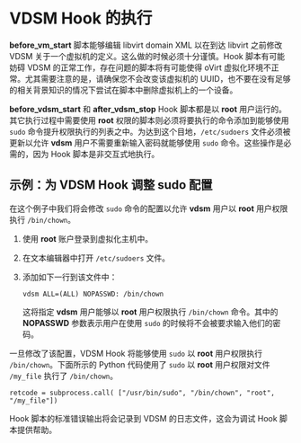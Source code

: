 # VDSM Hook 的执行

**before\_vm\_start** 脚本能够编辑 libvirt domain XML 以在到达 libvirt
之前修改 VDSM 关于一个虚拟机的定义。这么做的时候必须十分谨慎。Hook
脚本有可能妨碍 VDSM 的正常工作，存在问题的脚本将有可能使得 oVirt
虚拟化环境不正常。尤其需要注意的是，请确保您不会改变该虚拟机的
UUID，也不要在没有足够的相关背景知识的情况下尝试在脚本中删除虚拟机上的一个设备。

**before\_vdsm\_start** 和 **after\_vdsm\_stop** Hook 脚本都是以 **root**
用户运行的。其它执行过程中需要使用 **root**
权限的脚本则必须将要执行的命令添加到能够使用 `sudo`
命令提升权限执行的列表之中。为达到这个目地，`/etc/sudoers`
文件必须被更新以允许 **vdsm** 用户不需要重新输入密码就能够使用 `sudo`
命令。这些操作是必需的，因为 Hook 脚本是非交互式地执行。

## 示例：为 VDSM Hook 调整 sudo 配置
在这个例子中我们将会修改 `sudo` 命令的配置以允许 **vdsm** 用户以 **root**
用户权限执行 `/bin/chown`。

1.  使用 **root** 账户登录到虚拟化主机中。

2.  在文本编辑器中打开 `/etc/sudoers` 文件。

3.  添加如下一行到该文件中：

        vdsm ALL=(ALL) NOPASSWD: /bin/chown

    这将指定 **vdsm** 用户能够以 **root** 用户权限执行 `/bin/chown`
    命令。其中的 **NOPASSWD** 参数表示用户在使用 `sudo`
    的时候将不会被要求输入他们的密码。

一旦修改了该配置，VDSM Hook 将能够使用 `sudo` 以 **root** 用户权限执行
`/bin/chown`。下面所示的 Python 代码使用了 `sudo` 以 **root**
用户权限对文件 `/my_file` 执行了 `/bin/chown`。

    retcode = subprocess.call( ["/usr/bin/sudo", "/bin/chown", "root", "/my_file"])

Hook 脚本的标准错误输出将会记录到 VDSM 的日志文件，这会为调试 Hook 脚本提供帮助。
